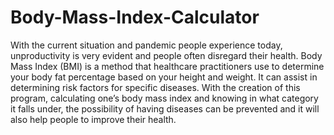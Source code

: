 # Body-Mass-Index-Calculator
With the current situation and pandemic people experience today, unproductivity is very evident and people often disregard their health. Body Mass Index (BMI) is a method that healthcare practitioners use to determine your body fat percentage based on your height and weight. It can assist in determining risk factors for specific diseases. With the creation of this program, calculating one’s body mass index and knowing in what category it falls under, the possibility of having diseases can be prevented and it will also help people to improve their health. 
